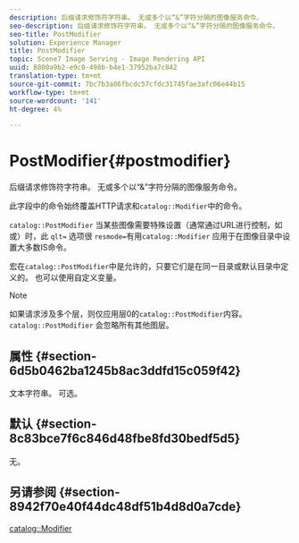 ```yaml
---
description: 后缀请求修饰符字符串。 无或多个以“&”字符分隔的图像服务命令。
seo-description: 后缀请求修饰符字符串。 无或多个以“&”字符分隔的图像服务命令。
seo-title: PostModifier
solution: Experience Manager
title: PostModifier
topic: Scene7 Image Serving - Image Rendering API
uuid: 8800a9b2-e9c0-498b-b4e1-37952ba7c842
translation-type: tm+mt
source-git-commit: 7bc7b3a86fbcdc57cfdc31745fae3afc06e44b15
workflow-type: tm+mt
source-wordcount: '141'
ht-degree: 4%

---
```



# PostModifier{#postmodifier}

后缀请求修饰符字符串。 无或多个以“&amp;”字符分隔的图像服务命令。

此字段中的命令始终覆盖HTTP请求和`catalog::Modifier`中的命令。

`catalog::PostModifier` 当某些图像需要特殊设置（通常通过URL进行控制，如或）时，此 `qlt=` 选项很 `resmode=`有用`catalog::Modifier` 应用于在图像目录中设置大多数IS命令。

宏在`catalog::PostModifier`中是允许的，只要它们是在同一目录或默认目录中定义的。 也可以使用自定义变量。

>[!NOTE]
>
>如果请求涉及多个层，则仅应用层0的`catalog::PostModifier`内容。 `catalog::PostModifier` 会忽略所有其他图层。

## 属性 {#section-6d5b0462ba1245b8ac3ddfd15c059f42}

文本字符串。 可选。

## 默认 {#section-8c83bce7f6c846d48fbe8fd30bedf5d5}

无。

## 另请参阅 {#section-8942f70e40f44dc48df51b4d8d0a7cde}

[catalog::Modifier](../../../../../../is-api/image-catalog/image-serving-api-ref/c-image-catalog-reference/c-image-svg-data-reference/c-image-data-reference/r-modifier-cat.md#reference-d2c6884b3a2248fab81a112d27969834)
